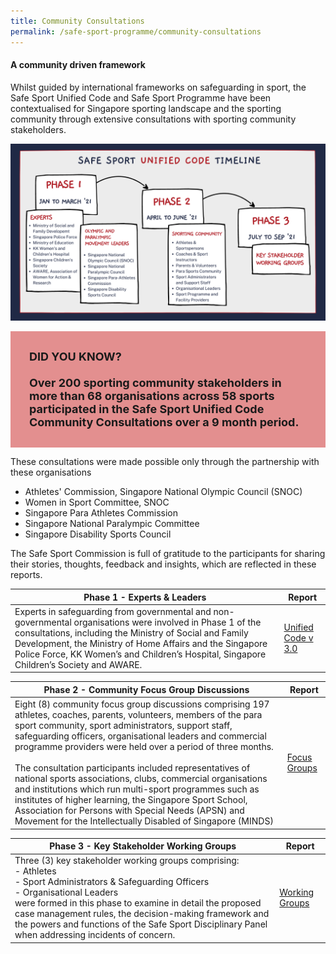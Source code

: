 ```yaml
---
title: Community Consultations
permalink: /safe-sport-programme/community-consultations
---
```

#### A community driven framework

Whilst guided by international frameworks on safeguarding in sport, the Safe Sport Unified Code and Safe Sport Programme have been contextualised for Singapore sporting landscape and the sporting community through extensive consultations with sporting community stakeholders. 


![Alt text for image on Isomer site](/images/SSUC%20Timeline.png)


<div style="font-size:18px; background-color:#E38F8F; padding:30px"> <b>DID YOU KNOW?</b><br><br><b>Over 200 sporting community stakeholders in more than 68 organisations across 58 sports participated in the Safe Sport Unified Code Community Consultations over a 9 month period.</b></div>

These consultations were made possible only through the partnership with these organisations
* Athletes' Commission, Singapore National Olympic Council (SNOC)
* Women in Sport Committee, SNOC
* Singapore Para Athletes Commission
* Singapore National Paralympic Committee
* Singapore Disability Sports Council


The Safe Sport Commission is full of gratitude to the participants for sharing their stories, thoughts, feedback and insights, which are reflected in these reports.

| **Phase 1 - Experts & Leaders** | Report | 
| -------- | -------- | 
| Experts in safeguarding from governmental and non-governmental organisations were involved in Phase 1 of the consultations, including the Ministry of Social and Family Development, the Ministry of Home Affairs and the Singapore Police Force, KK Women’s and Children’s Hospital, Singapore Children’s Society and AWARE. | [Unified Code v 3.0](/files/community-consultations/Safe%20Sport%20Unified%20Code.pdf) | 


| **Phase 2 - Community Focus Group Discussions** | Report | 
| -------- | -------- | 
| Eight (8) community focus group discussions comprising 197 athletes, coaches, parents, volunteers, members of the para sport community, sport administrators, support staff, safeguarding officers, organisational leaders and commercial programme providers were held over a period of three months. <br><br>The consultation participants included representatives of national sports associations, clubs, commercial organisations and institutions which run multi-sport programmes such as institutes of higher learning, the Singapore Sport School, Association for Persons with Special Needs (APSN) and Movement for the Intellectually Disabled of Singapore (MINDS)   | [ Focus Groups](/files/community-consultations/Community%20Consultation%20Interim%20Report.pdf) | 


| **Phase 3 - Key Stakeholder Working Groups** | Report | 
| -------- | -------- | 
| Three (3) key stakeholder working groups comprising:<br>- Athletes <br> - Sport Administrators & Safeguarding Officers <br> - Organisational Leaders<br> were formed in this  phase to examine in detail the proposed case management rules, the decision-making framework and the powers and functions of the Safe Sport Disciplinary Panel when addressing incidents of concern.  | [Working Groups](/files/community-consultations/Phase%203%20Safe%20Sport%20Unified%20Code%20Consultations%20Final%20Report.pdf)|